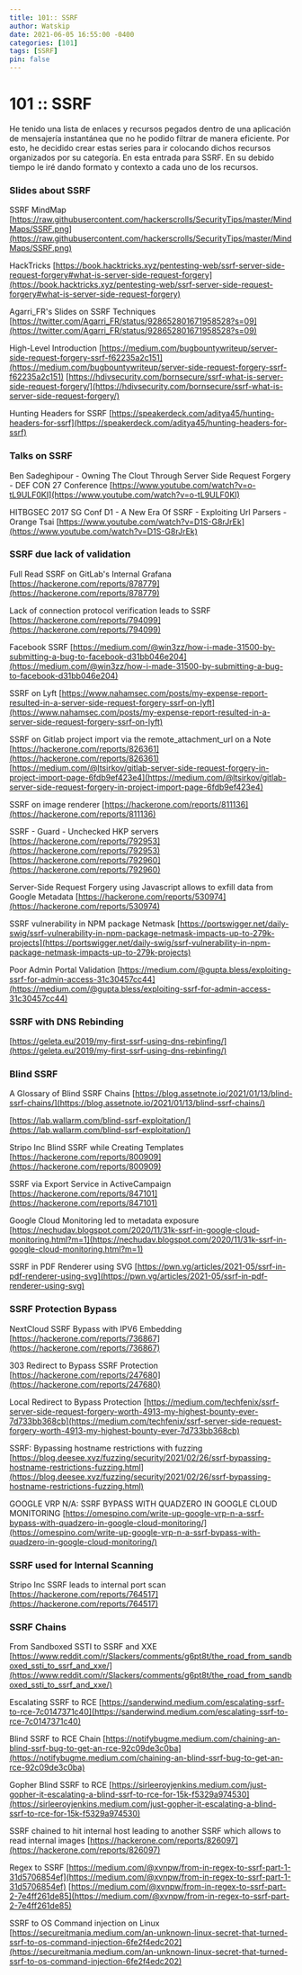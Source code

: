 ```yaml
---
title: 101:: SSRF
author: Watskip
date: 2021-06-05 16:55:00 -0400
categories: [101]
tags: [SSRF]
pin: false
---
```


# 101 :: SSRF

He tenido una lista de enlaces y recursos pegados dentro de una aplicación de mensajería instantánea que no he podido filtrar de manera eficiente. Por esto, he decidido crear estas series  para ir colocando dichos recursos organizados por su categoría. En esta entrada para SSRF. En su debido tiempo le iré dando formato y contexto a cada uno de los recursos.

### Slides about SSRF

SSRF MindMap
[https://raw.githubusercontent.com/hackerscrolls/SecurityTips/master/MindMaps/SSRF.png](https://raw.githubusercontent.com/hackerscrolls/SecurityTips/master/MindMaps/SSRF.png)

HackTricks
[https://book.hacktricks.xyz/pentesting-web/ssrf-server-side-request-forgery#what-is-server-side-request-forgery](https://book.hacktricks.xyz/pentesting-web/ssrf-server-side-request-forgery#what-is-server-side-request-forgery)

Agarri_FR's Slides on SSRF Techniques
[https://twitter.com/Agarri_FR/status/928652801671958528?s=09](https://twitter.com/Agarri_FR/status/928652801671958528?s=09)

High-Level Introduction
[https://medium.com/bugbountywriteup/server-side-request-forgery-ssrf-f62235a2c151](https://medium.com/bugbountywriteup/server-side-request-forgery-ssrf-f62235a2c151)
[https://hdivsecurity.com/bornsecure/ssrf-what-is-server-side-request-forgery/](https://hdivsecurity.com/bornsecure/ssrf-what-is-server-side-request-forgery/)

Hunting Headers for SSRF
[https://speakerdeck.com/aditya45/hunting-headers-for-ssrf](https://speakerdeck.com/aditya45/hunting-headers-for-ssrf)

### Talks on SSRF

Ben Sadeghipour - Owning The Clout Through Server Side Request Forgery - DEF CON 27 Conference
[https://www.youtube.com/watch?v=o-tL9ULF0KI](https://www.youtube.com/watch?v=o-tL9ULF0KI)

HITBGSEC 2017 SG Conf D1 - A New Era Of SSRF - Exploiting Url Parsers - Orange Tsai
[https://www.youtube.com/watch?v=D1S-G8rJrEk](https://www.youtube.com/watch?v=D1S-G8rJrEk)

### SSRF due lack of validation

Full Read SSRF on GitLab's Internal Grafana
[https://hackerone.com/reports/878779](https://hackerone.com/reports/878779)

Lack of connection protocol verification leads to SSRF
[https://hackerone.com/reports/794099](https://hackerone.com/reports/794099)

Facebook SSRF
[https://medium.com/@win3zz/how-i-made-31500-by-submitting-a-bug-to-facebook-d31bb046e204](https://medium.com/@win3zz/how-i-made-31500-by-submitting-a-bug-to-facebook-d31bb046e204)

SSRF on Lyft
[https://www.nahamsec.com/posts/my-expense-report-resulted-in-a-server-side-request-forgery-ssrf-on-lyft](https://www.nahamsec.com/posts/my-expense-report-resulted-in-a-server-side-request-forgery-ssrf-on-lyft)

SSRF on Gitlab project import via the remote_attachment_url on a Note
[https://hackerone.com/reports/826361](https://hackerone.com/reports/826361)
[https://medium.com/@ltsirkov/gitlab-server-side-request-forgery-in-project-import-page-6fdb9ef423e4](https://medium.com/@ltsirkov/gitlab-server-side-request-forgery-in-project-import-page-6fdb9ef423e4)

SSRF on image renderer
[https://hackerone.com/reports/811136](https://hackerone.com/reports/811136)

SSRF \- Guard \- Unchecked HKP servers
[https://hackerone.com/reports/792953](https://hackerone.com/reports/792953)
[https://hackerone.com/reports/792960](https://hackerone.com/reports/792960)

Server\-Side Request Forgery using Javascript allows to exfill data from Google Metadata
[https://hackerone.com/reports/530974](https://hackerone.com/reports/530974)

SSRF vulnerability in NPM package Netmask
[https://portswigger.net/daily-swig/ssrf-vulnerability-in-npm-package-netmask-impacts-up-to-279k-projects](https://portswigger.net/daily-swig/ssrf-vulnerability-in-npm-package-netmask-impacts-up-to-279k-projects)

Poor Admin Portal Validation 
[https://medium.com/@gupta.bless/exploiting-ssrf-for-admin-access-31c30457cc44](https://medium.com/@gupta.bless/exploiting-ssrf-for-admin-access-31c30457cc44)

### SSRF with DNS Rebinding

[https://geleta.eu/2019/my-first-ssrf-using-dns-rebinfing/](https://geleta.eu/2019/my-first-ssrf-using-dns-rebinfing/)

### Blind SSRF

A Glossary of Blind SSRF Chains
[https://blog.assetnote.io/2021/01/13/blind-ssrf-chains/](https://blog.assetnote.io/2021/01/13/blind-ssrf-chains/)

[https://lab.wallarm.com/blind-ssrf-exploitation/](https://lab.wallarm.com/blind-ssrf-exploitation/)

Stripo Inc Blind SSRF while Creating Templates
[https://hackerone.com/reports/800909](https://hackerone.com/reports/800909)

SSRF via Export Service in  ActiveCampaign
[https://hackerone.com/reports/847101](https://hackerone.com/reports/847101)

Google Cloud Monitoring led to metadata exposure
[https://nechudav.blogspot.com/2020/11/31k-ssrf-in-google-cloud-monitoring.html?m=1](https://nechudav.blogspot.com/2020/11/31k-ssrf-in-google-cloud-monitoring.html?m=1)

SSRF in PDF Renderer using SVG
[https://pwn.vg/articles/2021-05/ssrf-in-pdf-renderer-using-svg](https://pwn.vg/articles/2021-05/ssrf-in-pdf-renderer-using-svg)

### SSRF Protection Bypass

NextCloud SSRF Bypass with IPV6 Embedding
[https://hackerone.com/reports/736867](https://hackerone.com/reports/736867)

303 Redirect to Bypass SSRF Protection
[https://hackerone.com/reports/247680](https://hackerone.com/reports/247680)

Local Redirect to Bypass Protection
[https://medium.com/techfenix/ssrf-server-side-request-forgery-worth-4913-my-highest-bounty-ever-7d733bb368cb](https://medium.com/techfenix/ssrf-server-side-request-forgery-worth-4913-my-highest-bounty-ever-7d733bb368cb) 

SSRF: Bypassing hostname restrictions with fuzzing
[https://blog.deesee.xyz/fuzzing/security/2021/02/26/ssrf-bypassing-hostname-restrictions-fuzzing.html](https://blog.deesee.xyz/fuzzing/security/2021/02/26/ssrf-bypassing-hostname-restrictions-fuzzing.html)

GOOGLE VRP N/A: SSRF BYPASS WITH QUADZERO IN GOOGLE CLOUD MONITORING
[https://omespino.com/write-up-google-vrp-n-a-ssrf-bypass-with-quadzero-in-google-cloud-monitoring/](https://omespino.com/write-up-google-vrp-n-a-ssrf-bypass-with-quadzero-in-google-cloud-monitoring/)

### SSRF used for Internal Scanning

Stripo Inc SSRF leads to internal port scan
[https://hackerone.com/reports/764517](https://hackerone.com/reports/764517)

### SSRF Chains

From Sandboxed SSTI to SSRF and XXE
[https://www.reddit.com/r/Slackers/comments/g6pt8t/the_road_from_sandboxed_ssti_to_ssrf_and_xxe/](https://www.reddit.com/r/Slackers/comments/g6pt8t/the_road_from_sandboxed_ssti_to_ssrf_and_xxe/)

Escalating SSRF to RCE
[https://sanderwind.medium.com/escalating-ssrf-to-rce-7c0147371c40](https://sanderwind.medium.com/escalating-ssrf-to-rce-7c0147371c40)

Blind SSRF to RCE Chain
 [https://notifybugme.medium.com/chaining-an-blind-ssrf-bug-to-get-an-rce-92c09de3c0ba](https://notifybugme.medium.com/chaining-an-blind-ssrf-bug-to-get-an-rce-92c09de3c0ba)

Gopher Blind SSRF to RCE 
[https://sirleeroyjenkins.medium.com/just-gopher-it-escalating-a-blind-ssrf-to-rce-for-15k-f5329a974530](https://sirleeroyjenkins.medium.com/just-gopher-it-escalating-a-blind-ssrf-to-rce-for-15k-f5329a974530)

SSRF chained to hit internal host leading to another SSRF which allows to read internal images
[https://hackerone.com/reports/826097](https://hackerone.com/reports/826097)

Regex to SSRF 
[https://medium.com/@xvnpw/from-in-regex-to-ssrf-part-1-31d5706854ef](https://medium.com/@xvnpw/from-in-regex-to-ssrf-part-1-31d5706854ef)
[https://medium.com/@xvnpw/from-in-regex-to-ssrf-part-2-7e4ff261de85](https://medium.com/@xvnpw/from-in-regex-to-ssrf-part-2-7e4ff261de85)

SSRF to OS Command injection on Linux
[https://secureitmania.medium.com/an-unknown-linux-secret-that-turned-ssrf-to-os-command-injection-6fe2f4edc202](https://secureitmania.medium.com/an-unknown-linux-secret-that-turned-ssrf-to-os-command-injection-6fe2f4edc202)
